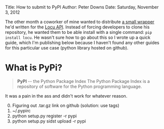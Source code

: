 Title: How to submit to PyPI
Author: Peter Downs
Date: Saturday, November 3, 2012

The other month a coworker of mine wanted to distribute
[a small wrapper](http://pypi.python.org/pypi/locu/0.1)
he'd written for the [Locu API](http://dev.locu.com/).
Instead of forcing developers to clone his repository, he
wanted them to be able install with a single command:
`pip install locu`. He wasn't sure how to go about this so
I wrote up a quick guide, which I'm publishing below
because I haven't found any other guides for this particular
use case (python library hosted on github).





# What is PyPi?

> **PyPI** -- the Python Package Index
> The Python Package Index is a repository of software for the
> Python programming language.




It was a pain in the ass and didn't work for whatever reason.

0. Figuring out .tar.gz link on github (solution: use tags)
1. ~/.pypirc
2. python setup.py register -r pypi
3. python setup.py sidst upload -r pypi
